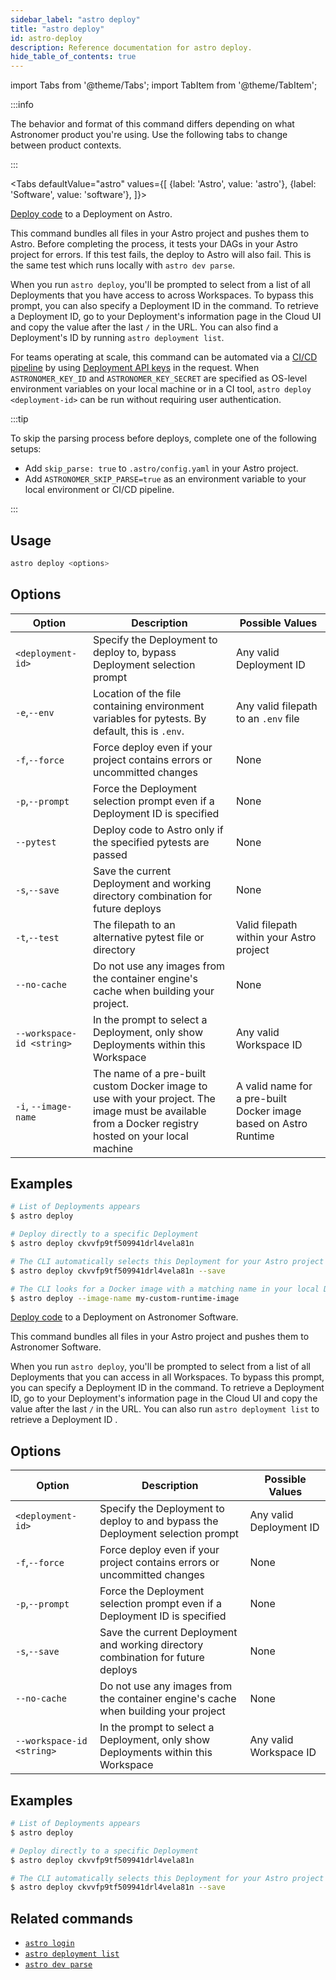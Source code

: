 ```yaml
---
sidebar_label: "astro deploy"
title: "astro deploy"
id: astro-deploy
description: Reference documentation for astro deploy.
hide_table_of_contents: true
---
```


import Tabs from '@theme/Tabs';
import TabItem from '@theme/TabItem';

:::info  

The behavior and format of this command differs depending on what Astronomer product you're using. Use the following tabs to change between product contexts. 

:::

<Tabs
    defaultValue="astro"
    values={[
        {label: 'Astro', value: 'astro'},
        {label: 'Software', value: 'software'},
    ]}>
<TabItem value="astro">


[Deploy code](deploy-code.md) to a Deployment on Astro.

This command bundles all files in your Astro project and pushes them to Astro. Before completing the process, it tests your DAGs in your Astro project for errors. If this test fails, the deploy to Astro will also fail. This is the same test which runs locally with `astro dev parse`.

When you run `astro deploy`, you'll be prompted to select from a list of all Deployments that you have access to across Workspaces. To bypass this prompt, you can also specify a Deployment ID in the command. To retrieve a Deployment ID, go to your Deployment's information page in the Cloud UI and copy the value after the last `/` in the URL. You can also find a Deployment's ID by running `astro deployment list`.

For teams operating at scale, this command can be automated via a [CI/CD pipeline](ci-cd.md) by using [Deployment API keys](api-keys.md) in the request. When `ASTRONOMER_KEY_ID` and `ASTRONOMER_KEY_SECRET` are specified as OS-level environment variables on your local machine or in a CI tool, `astro deploy <deployment-id>` can be run without requiring user authentication.

:::tip

To skip the parsing process before deploys, complete one of the following setups:

- Add `skip_parse: true` to `.astro/config.yaml` in your Astro project.
- Add `ASTRONOMER_SKIP_PARSE=true` as an environment variable to your local environment or CI/CD pipeline.

:::

## Usage

```sh
astro deploy <options>
```

## Options

| Option                    | Description                                                                                    | Possible Values                                        |
| ------------------------- | ---------------------------------------------------------------------------------------------- | ------------------------------------------------------ |
| `<deployment-id>`         | Specify the Deployment to deploy to, bypass Deployment selection prompt                        | Any valid Deployment ID                                |
| `-e`,`--env`              | Location of the file containing environment variables for pytests. By default, this is `.env`. | Any valid filepath to an `.env` file                   |
| `-f`,`--force`            | Force deploy even if your project contains errors or uncommitted changes                       | None                                                     |
| `-p`,`--prompt`           | Force the Deployment selection prompt even if a Deployment ID is specified                     | None                                                    |
| `--pytest`                | Deploy code to Astro only if the specified pytests are passed                                  | None                                                     |
| `-s`,`--save`             | Save the current Deployment and working directory combination for future deploys               | None                                                     |
| `-t`,`--test`             | The filepath to an alternative pytest file or directory                                        | Valid filepath within your Astro project               |
| `--no-cache`     | Do not use any images from the container engine's cache when building your project. | None |
| `--workspace-id <string>` | In the prompt to select a Deployment, only show Deployments within this Workspace              | Any valid Workspace ID                                 |
| `-i`, `--image-name`      | The name of a pre-built custom Docker image to use with your project. The image must be available from a Docker registry hosted on your local machine                                      | A valid name for a pre-built Docker image based on Astro Runtime |

## Examples

```sh
# List of Deployments appears
$ astro deploy

# Deploy directly to a specific Deployment
$ astro deploy ckvvfp9tf509941drl4vela81n

# The CLI automatically selects this Deployment for your Astro project
$ astro deploy ckvvfp9tf509941drl4vela81n --save

# The CLI looks for a Docker image with a matching name in your local Docker registry and builds your project with it
$ astro deploy --image-name my-custom-runtime-image
```

</TabItem>

<TabItem value="software">

[Deploy code](deploy-code.md) to a Deployment on Astronomer Software.

This command bundles all files in your Astro project and pushes them to Astronomer Software. 

When you run `astro deploy`, you'll be prompted to select from a list of all Deployments that you can access in all Workspaces. To bypass this prompt, you can specify a Deployment ID in the command. To retrieve a Deployment ID, go to your Deployment's information page in the Cloud UI and copy the value after the last `/` in the URL. You can also run `astro deployment list` to retrieve a Deployment ID .

## Options

| Option                    | Description                                                                                    | Possible Values                                        |
| ------------------------- | ---------------------------------------------------------------------------------------------- | ------------------------------------------------------ |
| `<deployment-id>`         | Specify the Deployment to deploy to and bypass the Deployment selection prompt                        | Any valid Deployment ID                                |
| `-f`,`--force`            | Force deploy even if your project contains errors or uncommitted changes                       | None                                                     |
| `-p`,`--prompt`           | Force the Deployment selection prompt even if a Deployment ID is specified                     | None                                                     |
| `-s`,`--save`             | Save the current Deployment and working directory combination for future deploys               | None                                                     |
| `--no-cache`     | Do not use any images from the container engine's cache when building your project | None |
| `--workspace-id <string>` | In the prompt to select a Deployment, only show Deployments within this Workspace              | Any valid Workspace ID                                 |

## Examples

```sh
# List of Deployments appears
$ astro deploy

# Deploy directly to a specific Deployment
$ astro deploy ckvvfp9tf509941drl4vela81n

# The CLI automatically selects this Deployment for your Astro project
$ astro deploy ckvvfp9tf509941drl4vela81n --save
```

</TabItem>
</Tabs>

## Related commands

- [`astro login`](cli/astro-login.md)
- [`astro deployment list`](cli/astro-deployment-list.md)
- [`astro dev parse`](cli/astro-dev-parse.md)
